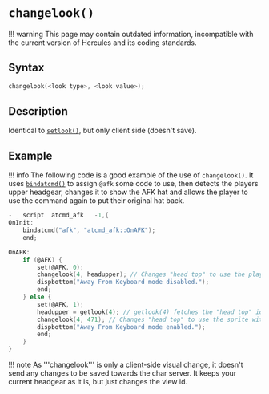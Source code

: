 # `changelook()`

!!! warning
	This page may contain outdated information, incompatible with the current version of Hercules and its coding standards.


## Syntax

```c
changelook(<look type>, <look value>);
```

## Description

Identical to [`setlook()`](setlook.md), but only client side (doesn't save).

## Example

!!! info
	The following code is a good example of the use of `changelook()`. It uses [`bindatcmd()`](bindatcmd.md) to assign `@afk` some code to use, then detects the players upper headgear, changes it to show the AFK hat and allows the player to use the command again to put their original hat back.


```c
-	script	atcmd_afk	-1,{
OnInit:
	bindatcmd("afk", "atcmd_afk::OnAFK");
	end;

OnAFK:
	if (@AFK) {
		set(@AFK, 0);
		changelook(4, headupper); // Changes "head top" to use the players previous headgear sprite
		dispbottom("Away From Keyboard mode disabled.");
		end;
	} else {
		set(@AFK, 1);
		headupper = getlook(4); // getlook(4) fetches the "head top" id and assigns it to headupper for later use
		changelook(4, 471); // Changes "head top" to use the sprite with view id 471 (AFK Hat)
		dispbottom("Away From Keyboard mode enabled.");
		end;
	}
}
```

!!! note
	As '''changelook''' is only a client-side visual change, it doesn't send any changes to be saved towards the char server. It keeps your current headgear as it is, but just changes the view id.
